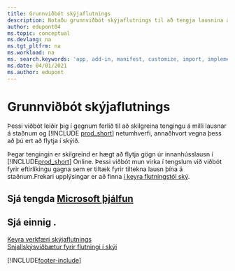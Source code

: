 ```yaml
---
title: Grunnviðbót skýjaflutnings
description: Notaðu grunnviðbót skýjaflutnings til að tengja lausnina á staðnum við Business Central Online.
author: edupont04
ms.topic: conceptual
ms.devlang: na
ms.tgt_pltfrm: na
ms.workload: na
ms. search.keywords: 'app, add-in, manifest, customize, import, implement'
ms.date: 04/01/2021
ms.author: edupont
---
```


# <a name="cloud-migration-base-extension"></a><a name="cloud-migration-base-extension"></a>Grunnviðbót skýjaflutnings

Þessi viðbót leiðir þig í gegnum ferlið til að skilgreina tengingu á milli lausnar á staðnum og [!INCLUDE [prod_short](includes/prod_short.md)] netumhverfi, annaðhvort vegna þess að þú ert að flytja í skýið.  

Þegar tengingin er skilgreind er hægt að flytja gögn úr innanhússlausn í [!INCLUDE[prod_short](includes/prod_short.md)] Online. Þessi viðbót mun virka í tengslum við viðbót fyrir eftirlíkingu gagna sem er tiltæk fyrir tiltekna lausn þína á staðnum.Frekari upplýsingar er að finna  [í keyra flutningstól ský](/dynamics365/business-central/dev-itpro/administration/migration-tool).  

## <a name="see-related-microsoft-training"></a><a name="see-related-microsoft-training"></a>Sjá tengda [Microsoft þjálfun](/training/modules/connect-intelligent-cloud-dynamics-365-business-central/)

## <a name="see-also"></a><a name="see-also"></a>Sjá einnig .

[Keyra verkfæri skýjaflutnings](/dynamics365/business-central/dev-itpro/administration/migration-tool)  
[Snjallskýsviðbætur fyrir flutningi í skýi](ui-extensions-data-replication.md)  


[!INCLUDE[footer-include](includes/footer-banner.md)]

